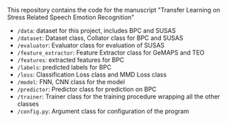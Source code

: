 This repository contains the code for the manuscript "Transfer Learning on Stress Related Speech Emotion Recognition"

- `/data`: dataset for this project, includes BPC and SUSAS
- `/dataset`: Dataset class, Collator class for BPC and SUSAS
- `/evaluator`: Evaluator class for evaluation of SUSAS
- `/feature_extractor`: Feature Extractor class for GeMAPS and TEO
- `/features`: extracted features for BPC
- `/labels`: predicted labels for BPC
- `/loss`: Classification Loss class and MMD Loss class
- `/model`: FNN, CNN class for the model
- `/predictor`: Predictor class for prediction on BPC
- `/trainer`: Trainer class for the training procedure wrapping all the other classes
- `/config.py`: Argument class for configuration of the program